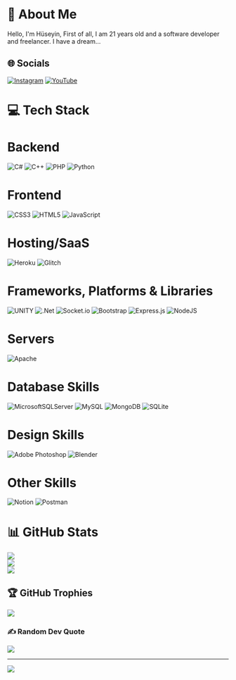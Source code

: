  # 💫 About Me
Hello, I'm Hüseyin, First of all, I am 21 years old and a software developer and freelancer.
I have a dream...

## 🌐 Socials
[![Instagram](https://img.shields.io/badge/Instagram-%23E4405F.svg?logo=Instagram&logoColor=white)](https://instagram.com/huseyin.gulyol) [![YouTube](https://img.shields.io/badge/YouTube-%23FF0000.svg?logo=YouTube&logoColor=white)](https://youtube.com/@@streamworlddev) 

# 💻 Tech Stack

# Backend
![C#](https://img.shields.io/badge/c%23-%23239120.svg?style=plastic&logo=c-sharp&logoColor=white)
![C++](https://img.shields.io/badge/c++-%2300599C.svg?style=plastic&logo=c%2B%2B&logoColor=white)
![PHP](https://img.shields.io/badge/php-%23777BB4.svg?style=plastic&logo=php&logoColor=white)
![Python](https://img.shields.io/badge/python-3670A0?style=plastic&logo=python&logoColor=ffdd54)

# Frontend
![CSS3](https://img.shields.io/badge/css3-%231572B6.svg?style=plastic&logo=css3&logoColor=white)
![HTML5](https://img.shields.io/badge/html5-%23E34F26.svg?style=plastic&logo=html5&logoColor=white)
![JavaScript](https://img.shields.io/badge/javascript-%23323330.svg?style=plastic&logo=javascript&logoColor=%23F7DF1E)

# Hosting/SaaS
![Heroku](https://img.shields.io/badge/heroku-%23430098.svg?style=plastic&logo=heroku&logoColor=white)
![Glitch](https://img.shields.io/badge/glitch-%233333FF.svg?style=plastic&logo=glitch&logoColor=white)

# Frameworks, Platforms & Libraries
![UNITY](https://img.shields.io/badge/Unity-%2320232a.svg?style=plastic&logo=unity&logoColor=white)
![.Net](https://img.shields.io/badge/.NET-5C2D91?style=plastic&logo=.net&logoColor=white)
![Socket.io](https://img.shields.io/badge/Socket.io-black?style=plastic&logo=socket.io&badgeColor=010101)
![Bootstrap](https://img.shields.io/badge/bootstrap-%23563D7C.svg?style=plastic&logo=bootstrap&logoColor=white)
![Express.js](https://img.shields.io/badge/express.js-%23404d59.svg?style=plastic&logo=express&logoColor=%2361DAFB)
![NodeJS](https://img.shields.io/badge/node.js-6DA55F?style=plastic&logo=node.js&logoColor=white)

# Servers
![Apache](https://img.shields.io/badge/apache-%23D42029.svg?style=plastic&logo=apache&logoColor=white)

# Database Skills
![MicrosoftSQLServer](https://img.shields.io/badge/Microsoft%20SQL%20Sever-CC2927?style=plastic&logo=microsoft%20sql%20server&logoColor=white)
![MySQL](https://img.shields.io/badge/mysql-%2300f.svg?style=plastic&logo=mysql&logoColor=white)
![MongoDB](https://img.shields.io/badge/MongoDB-%234ea94b.svg?style=plastic&logo=mongodb&logoColor=white)
![SQLite](https://img.shields.io/badge/sqlite-%2307405e.svg?style=plastic&logo=sqlite&logoColor=white)

# Design Skills
![Adobe Photoshop](https://img.shields.io/badge/adobephotoshop-%2331A8FF.svg?style=plastic&logo=adobephotoshop&logoColor=white)
![Blender](https://img.shields.io/badge/blender-%23F5792A.svg?style=plastic&logo=blender&logoColor=white)

# Other Skills
![Notion](https://img.shields.io/badge/Notion-%23000000.svg?style=plastic&logo=notion&logoColor=white)
![Postman](https://img.shields.io/badge/Postman-FF6C37?style=plastic&logo=postman&logoColor=white)


# 📊 GitHub Stats
![](https://github-readme-stats.vercel.app/api?username=streamworlddev&theme=dark&hide_border=true&include_all_commits=false&count_private=false)<br/>
![](https://github-readme-streak-stats.herokuapp.com/?user=streamworlddev&theme=dark&hide_border=true)<br/>
![](https://github-readme-stats.vercel.app/api/top-langs/?username=streamworlddev&theme=dark&hide_border=true&include_all_commits=false&count_private=false&layout=compact)

## 🏆 GitHub Trophies
![](https://github-profile-trophy.vercel.app/?username=streamworlddev&theme=onestar&no-frame=false&no-bg=true&margin-w=4)

### ✍️ Random Dev Quote
![](https://quotes-github-readme.vercel.app/api?type=horizontal&theme=radical)

---
[![](https://visitcount.itsvg.in/api?id=streamworlddev&icon=0&color=1)](https://visitcount.itsvg.in)

<!-- Proudly created with GPRM ( https://gprm.itsvg.in ) -->
